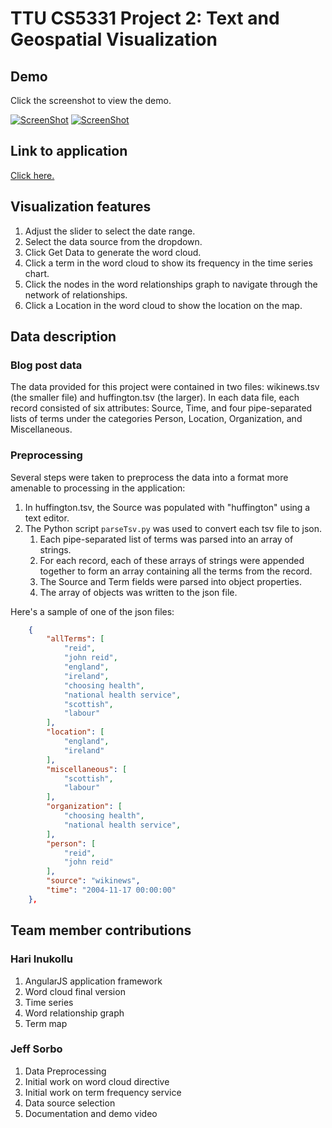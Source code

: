 # TTU CS5331 Project 2: Text and Geospatial Visualization

## Demo

Click the screenshot to view the demo.

[![ScreenShot](https://isreehari.github.io/media/p2.inukollu.sorbo2.jpg)](https://youtu.be/bLNU7d88GBE)
[![ScreenShot](https://isreehari.github.io/media/p2.inukollu.sorbo.jpg)](https://youtu.be/bLNU7d88GBE)

## Link to application

[Click here.](https://isreehari.github.io)

## Visualization features

1. Adjust the slider to select the date range.
2. Select the data source from the dropdown.
3. Click Get Data to generate the word cloud.
4. Click a term in the word cloud to show its frequency in the time series chart.
5. Click the nodes in the word relationships graph to navigate through the network of relationships.
6. Click a Location in the word cloud to show the location on the map.

## Data description

### Blog post data

The data provided for this project were contained in two files: wikinews.tsv (the smaller file) and huffington.tsv (the larger).
In each data file, each record consisted of six attributes: Source, Time, and four pipe-separated lists of terms under the
categories Person, Location, Organization, and Miscellaneous.

### Preprocessing

Several steps were taken to preprocess the data into a format more amenable to processing in the application:

1. In huffington.tsv, the Source was populated with "huffington" using a text editor.
2. The Python script `parseTsv.py` was used to convert each tsv file to json.
    1. Each pipe-separated list of terms was parsed into an array of strings.
    2. For each record, each of these arrays of strings were appended together to form an array containing all the terms from the record.
    3. The Source and Term fields were parsed into object properties.
    4. The array of objects was written to the json file.

Here's a sample of one of the json files:

```json
    {
        "allTerms": [
            "reid",
            "john reid",
            "england",
            "ireland",
            "choosing health",
            "national health service",
            "scottish",
            "labour"
        ],
        "location": [
            "england",
            "ireland"
        ],
        "miscellaneous": [
            "scottish",
            "labour"
        ],
        "organization": [
            "choosing health",
            "national health service",
        ],
        "person": [
            "reid",
            "john reid"
        ],
        "source": "wikinews",
        "time": "2004-11-17 00:00:00"
    },
```

## Team member contributions

### Hari Inukollu

1. AngularJS application framework
2. Word cloud final version
3. Time series
4. Word relationship graph
5. Term map

### Jeff Sorbo

1. Data Preprocessing
2. Initial work on word cloud directive
3. Initial work on term frequency service
4. Data source selection
5. Documentation and demo video
